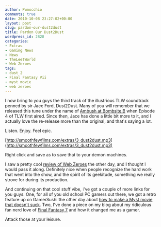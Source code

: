 ```yaml
---
author: Pwnocchio
comments: true
date: 2010-10-08 23:27:02+00:00
layout: post
slug: pardon-our-dust2dust
title: Pardon Our Dust2Dust
wordpress_id: 2828
categories:
- Extras
- Gaming News
- News
- TheLeetWorld
- Web Zeroes
tags:
- dust 2
- Final Fantasy Vii
- myst movie
- web zeroes
---
```


I now bring to you guys the third track of the illustrious TLW soundtrack penned by sir Jace Ford, Dust2Dust. Many of you will remember that we released this tune under the name of [Ambush at Bombsite B](http://smoothfewfilms.com/2008/03/13/ambushed/) when Episode 4 of TLW first aired. Since then, Jace has done a little bit more to it, and I actually love the re-release more than the original, and that's saying a lot.

Listen. Enjoy. Feel epic.

[http://smoothfewfilms.com/extras/3_dust2dust.mp3](http://smoothfewfilms.com/extras/3_dust2dust.mp3)

Right click and save as to save that to your demon machines.

I saw a pretty cool [review of Web Zeroes](http://idlecycles.blogspot.com/2010/08/viewing-cycles-webzeroes.html) the other day, and I thought I would pass it along. Definitely nice when people recognize the hard work that went into the show, and the spirit of its geekitude, something we really strove for during its production.

And continuing on that cool stuff vibe, I've got a couple of more links for you guys. One, for all of you old school PC gamers out there, we got a retro feature up on GamerSushi the other day about [how to make a Myst movie that doesn't suck](http://gamersushi.com/2010/10/07/dear-hollywood-5-tips-to-prevent-a-lame-myst-movie/). Two, I've done a piece on my blog about my ridiculous fan nerd love of [Final Fantasy 7](http://eddyrivas.com/2010/10/06/what-a-game-can-do-final-fantasy-7/) and how it changed me as a gamer.

Attack those at your leisure.
